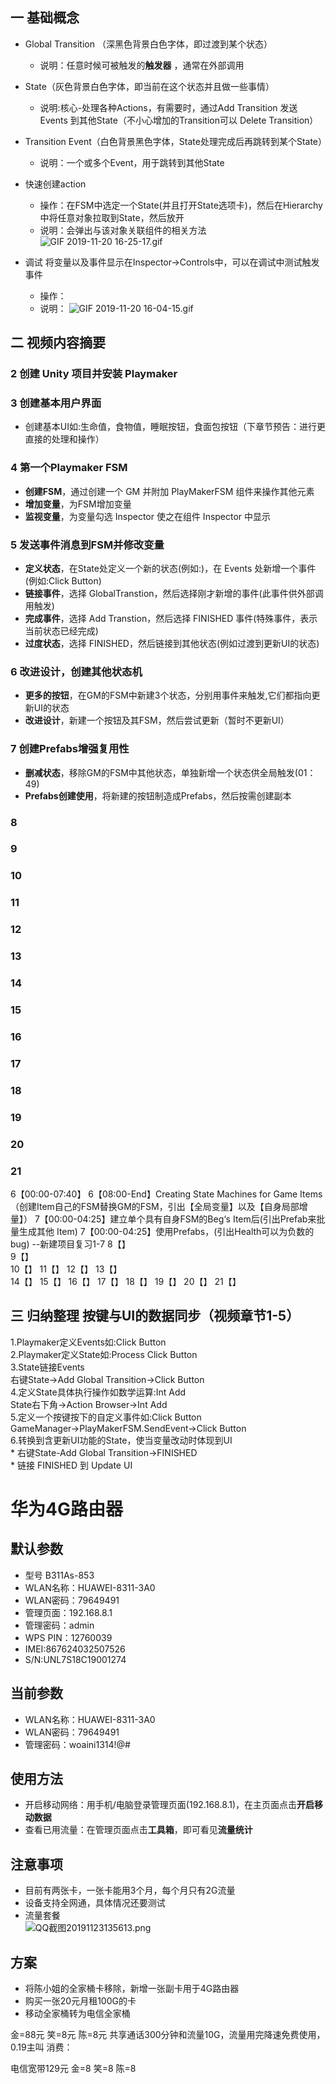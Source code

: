 
## 一 基础概念  
* Global Transition （深黑色背景白色字体，即过渡到某个状态）   
    * 说明：任意时候可被触发的**触发器** ，通常在外部调用  

* State（灰色背景白色字体，即当前在这个状态并且做一些事情）  
    * 说明:核心-处理各种Actions，有需要时，通过Add Transition 发送 Events 到其他State（不小心增加的Transition可以 Delete Transition）  

* Transition Event（白色背景黑色字体，State处理完成后再跳转到某个State）   
    * 说明：一个或多个Event，用于跳转到其他State  

* 快速创建action   
    * 操作：在FSM中选定一个State(并且打开State选项卡)，然后在Hierarchy中将任意对象拉取到State，然后放开  
    * 说明：会弹出与该对象关联组件的相关方法  
    ![GIF 2019-11-20 16-25-17.gif](https://i.loli.net/2019/11/20/67eQ1Oz4NAbhWIH.gif)  

* 调试 将变量以及事件显示在Inspector->Controls中，可以在调试中测试触发事件  
    * 操作：
    * 说明：
    ![GIF 2019-11-20 16-04-15.gif](https://i.loli.net/2019/11/20/qXM2Ybj1twJS46z.gif)  

## 二 视频内容摘要  
### 2 创建 Unity 项目并安装 Playmaker  
### 3 创建基本用户界面  
* 创建基本UI如:生命值，食物值，睡眠按钮，食面包按钮（下章节预告：进行更直接的处理和操作）  
### 4 第一个Playmaker FSM
* **创建FSM**，通过创建一个 GM 并附加 PlayMakerFSM 组件来操作其他元素  
* **增加变量**，为FSM增加变量  
* **监视变量**，为变量勾选 Inspector 使之在组件 Inspector 中显示  
### 5 发送事件消息到FSM并修改变量   
* **定义状态**，在State处定义一个新的状态(例如:)，在 Events 处新增一个事件(例如:Click Button)   
* **链接事件**，选择 GlobalTranstion，然后选择刚才新增的事件(此事件供外部调用触发)   
* **完成事件**，选择 Add Transtion，然后选择 FINISHED 事件(特殊事件，表示当前状态已经完成)   
* **过度状态**，选择 FINISHED，然后链接到其他状态(例如过渡到更新UI的状态)  
### 6 改进设计，创建其他状态机
* **更多的按钮**，在GM的FSM中新建3个状态，分别用事件来触发,它们都指向更新UI的状态
* **改进设计**，新建一个按钮及其FSM，然后尝试更新（暂时不更新UI）
### 7 创建Prefabs增强复用性
* **删减状态**，移除GM的FSM中其他状态，单独新增一个状态供全局触发(01：49)  
* **Prefabs创建使用**，将新建的按钮制造成Prefabs，然后按需创建副本
### 8 
### 9 
### 10 
### 11 
### 12 
### 13 
### 14 
### 15 
### 16 
### 17 
### 18 
### 19 
### 20 
### 21 

6【00:00-07:40】
6【08:00-End】Creating State Machines for Game Items（创建Item自己的FSM替换GM的FSM，引出【全局变量】以及【自身局部增量】）
7【00:00-04:25】建立单个具有自身FSM的Beg‘s Item后(引出Prefab来批量生成其他 Item)
7【00:00-04:25】使用Prefabs，(引出Health可以为负数的bug)
--新建项目复习1-7
8【】    
9【】    
10【】
11【】
12【】
13【】   
14【】
15【】
16【】
17【】
18【】
19【】
20【】
21【】   

##  三 归纳整理 按键与UI的数据同步（视频章节1-5）
1.Playmaker定义Events如:Click Button  
2.Playmaker定义State如:Process Click Button  
3.State链接Events  
    右键State->Add Global Transition->Click Button  
4.定义State具体执行操作如数学运算:Int Add  
    State右下角->Action Browser->Int Add  
5.定义一个按键按下的自定义事件如:Click Button  
    GameManager->PlayMakerFSM.SendEvent->Click Button  
6.转换到含更新UI功能的State，使当变量改动时体现到UI  
    * 右键State-Add Global Transition->FINISHED  
    * 链接 FINISHED 到 Update UI  


# 华为4G路由器
## 默认参数
* 型号 B311As-853
* WLAN名称：HUAWEI-8311-3A0
* WLAN密码：79649491
* 管理页面：192.168.8.1
* 管理密码：admin
* WPS PIN：12760039
* IMEI:867624032507526
* S/N:UNL7S18C19001274

## 当前参数
* WLAN名称：HUAWEI-8311-3A0
* WLAN密码：79649491
* 管理密码：woaini1314!@#

## 使用方法
* 开启移动网络：用手机/电脑登录管理页面(192.168.8.1)，在主页面点击**开启移动数据**
* 查看已用流量：在管理页面点击**工具箱**，即可看见**流量统计**


## 注意事项
* 目前有两张卡，一张卡能用3个月，每个月只有2G流量  
* 设备支持全网通，具体情况还要测试  
* 流量套餐  
  ![QQ截图20191123135613.png](https://i.loli.net/2019/11/23/S6gnrAvfsjEFaLX.png)

## 方案
* 将陈小姐的全家桶卡移除，新增一张副卡用于4G路由器
* 购买一张20元月租100G的卡
* 移动全家桶转为电信全家桶


金=88元
笑=8元
陈=8元
共享通话300分钟和流量10G，流量用完降速免费使用，0.19主叫
消费：


电信宽带129元
金=8
笑=8
陈=8






